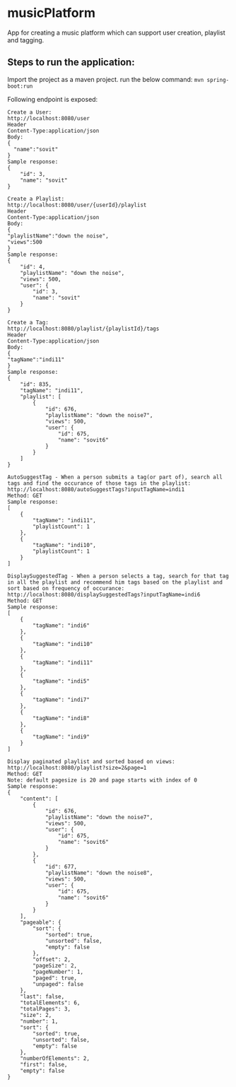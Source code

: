 # musicPlatform
App for creating a music platform which can support user creation, playlist and tagging.

## Steps to run the application:
Import the project as a maven project.
run the below command:
```mvn spring-boot:run```

Following endpoint is exposed:
```
Create a User:
http://localhost:8080/user
Header
Content-Type:application/json
Body:
{
  "name":"sovit"
}
Sample response:
{
    "id": 3,
    "name": "sovit"
}
```
```
Create a Playlist:
http://localhost:8080/user/{userId}/playlist
Header
Content-Type:application/json
Body:
{
"playlistName":"down the noise",
"views":500
}
Sample response:
{
    "id": 4,
    "playlistName": "down the noise",
    "views": 500,
    "user": {
        "id": 3,
        "name": "sovit"
    }
}
```
```
Create a Tag:
http://localhost:8080/playlist/{playlistId}/tags
Header
Content-Type:application/json
Body:
{
"tagName":"indi11"
}
Sample response:
{
    "id": 835,
    "tagName": "indi11",
    "playlist": [
        {
            "id": 676,
            "playlistName": "down the noise7",
            "views": 500,
            "user": {
                "id": 675,
                "name": "sovit6"
            }
        }
    ]
}
```
```
AutoSuggestTag - When a person submits a tag(or part of), search all tags and find the occurance of those tags in the playlist:
http://localhost:8080/autoSuggestTags?inputTagName=indi1
Method: GET
Sample response:
[
    {
        "tagName": "indi11",
        "playlistCount": 1
    },
    {
        "tagName": "indi10",
        "playlistCount": 1
    }
]
```
```
DisplaySuggestedTag - When a person selects a tag, search for that tag in all the playlist and recommend him tags based on the playlist and sort based on frequency of occurance:
http://localhost:8080/displaySuggestedTags?inputTagName=indi6
Method: GET
Sample response:
[
    {
        "tagName": "indi6"
    },
    {
        "tagName": "indi10"
    },
    {
        "tagName": "indi11"
    },
    {
        "tagName": "indi5"
    },
    {
        "tagName": "indi7"
    },
    {
        "tagName": "indi8"
    },
    {
        "tagName": "indi9"
    }
]
```
```
Display paginated playlist and sorted based on views:
http://localhost:8080/playlist?size=2&page=1
Method: GET
Note: default pagesize is 20 and page starts with index of 0
Sample response:
{
    "content": [
        {
            "id": 676,
            "playlistName": "down the noise7",
            "views": 500,
            "user": {
                "id": 675,
                "name": "sovit6"
            }
        },
        {
            "id": 677,
            "playlistName": "down the noise8",
            "views": 500,
            "user": {
                "id": 675,
                "name": "sovit6"
            }
        }
    ],
    "pageable": {
        "sort": {
            "sorted": true,
            "unsorted": false,
            "empty": false
        },
        "offset": 2,
        "pageSize": 2,
        "pageNumber": 1,
        "paged": true,
        "unpaged": false
    },
    "last": false,
    "totalElements": 6,
    "totalPages": 3,
    "size": 2,
    "number": 1,
    "sort": {
        "sorted": true,
        "unsorted": false,
        "empty": false
    },
    "numberOfElements": 2,
    "first": false,
    "empty": false
}
```
